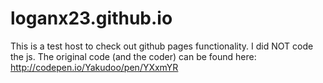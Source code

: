 # loganx23.github.io
This is a test host to check out github pages functionality.
I did NOT code the js. The original code (and the coder) can be found here:
http://codepen.io/Yakudoo/pen/YXxmYR
